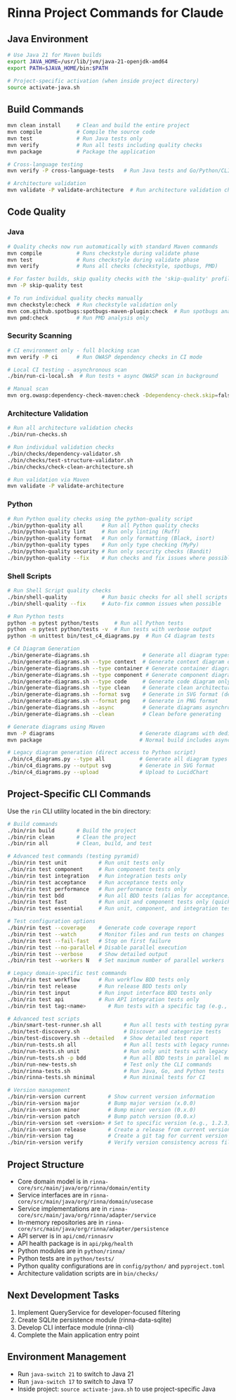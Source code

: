 # Rinna Project Commands for Claude

## Java Environment
```bash
# Use Java 21 for Maven builds
export JAVA_HOME=/usr/lib/jvm/java-21-openjdk-amd64
export PATH=$JAVA_HOME/bin:$PATH

# Project-specific activation (when inside project directory)
source activate-java.sh
```

## Build Commands
```bash
mvn clean install     # Clean and build the entire project
mvn compile           # Compile the source code
mvn test              # Run Java tests only
mvn verify            # Run all tests including quality checks
mvn package           # Package the application

# Cross-language testing
mvn verify -P cross-language-tests   # Run Java tests and Go/Python/CLI tests and generate C4 diagrams

# Architecture validation
mvn validate -P validate-architecture  # Run architecture validation checks
```

## Code Quality

### Java
```bash
# Quality checks now run automatically with standard Maven commands
mvn compile           # Runs checkstyle during validate phase
mvn test              # Runs checkstyle during validate phase
mvn verify            # Runs all checks (checkstyle, spotbugs, PMD)

# For faster builds, skip quality checks with the 'skip-quality' profile
mvn -P skip-quality test

# To run individual quality checks manually
mvn checkstyle:check  # Run checkstyle validation only
mvn com.github.spotbugs:spotbugs-maven-plugin:check  # Run spotbugs analysis only
mvn pmd:check         # Run PMD analysis only
```

### Security Scanning
```bash
# CI environment only - full blocking scan
mvn verify -P ci      # Run OWASP dependency checks in CI mode

# Local CI testing - asynchronous scan
./bin/run-ci-local.sh  # Run tests + async OWASP scan in background

# Manual scan
mvn org.owasp:dependency-check-maven:check -Ddependency-check.skip=false  # Run OWASP scan directly
```

### Architecture Validation
```bash
# Run all architecture validation checks
./bin/run-checks.sh

# Run individual validation checks
./bin/checks/dependency-validator.sh
./bin/checks/test-structure-validator.sh
./bin/checks/check-clean-architecture.sh

# Run validation via Maven
mvn validate -P validate-architecture
```

### Python
```bash
# Run Python quality checks using the python-quality script
./bin/python-quality all      # Run all Python quality checks
./bin/python-quality lint     # Run only linting (Ruff)
./bin/python-quality format   # Run only formatting (Black, isort)
./bin/python-quality types    # Run only type checking (MyPy)
./bin/python-quality security # Run only security checks (Bandit)
./bin/python-quality --fix    # Run checks and fix issues where possible
```

### Shell Scripts
```bash
# Run Shell Script quality checks
./bin/shell-quality           # Run basic checks for all shell scripts
./bin/shell-quality --fix     # Auto-fix common issues when possible

# Run Python tests
python -m pytest python/tests     # Run all Python tests
python -m pytest python/tests -v  # Run tests with verbose output
python -m unittest bin/test_c4_diagrams.py  # Run C4 diagram tests

# C4 Diagram Generation
./bin/generate-diagrams.sh                 # Generate all diagram types
./bin/generate-diagrams.sh --type context  # Generate context diagram only
./bin/generate-diagrams.sh --type container # Generate container diagram only
./bin/generate-diagrams.sh --type component # Generate component diagram only
./bin/generate-diagrams.sh --type code     # Generate code diagram only
./bin/generate-diagrams.sh --type clean    # Generate clean architecture diagram
./bin/generate-diagrams.sh --format svg    # Generate in SVG format (default)
./bin/generate-diagrams.sh --format png    # Generate in PNG format
./bin/generate-diagrams.sh --async         # Generate diagrams asynchronously
./bin/generate-diagrams.sh --clean         # Clean before generating

# Generate diagrams using Maven
mvn -P diagrams                           # Generate diagrams with dedicated profile
mvn package                               # Normal build includes async diagram generation

# Legacy diagram generation (direct access to Python script)
./bin/c4_diagrams.py --type all           # Generate all diagram types
./bin/c4_diagrams.py --output svg         # Generate in SVG format
./bin/c4_diagrams.py --upload             # Upload to LucidChart
```

## Project-Specific CLI Commands

Use the `rin` CLI utility located in the bin directory:

```bash
# Build commands
./bin/rin build       # Build the project
./bin/rin clean       # Clean the project
./bin/rin all         # Clean, build, and test

# Advanced test commands (testing pyramid)
./bin/rin test unit          # Run unit tests only
./bin/rin test component     # Run component tests only
./bin/rin test integration   # Run integration tests only
./bin/rin test acceptance    # Run acceptance tests only
./bin/rin test performance   # Run performance tests only
./bin/rin test bdd           # Run all BDD tests (alias for acceptance)
./bin/rin test fast          # Run unit and component tests only (quick feedback)
./bin/rin test essential     # Run unit, component, and integration tests (no UI)

# Test configuration options
./bin/rin test --coverage    # Generate code coverage report
./bin/rin test --watch       # Monitor files and run tests on changes
./bin/rin test --fail-fast   # Stop on first failure
./bin/rin test --no-parallel # Disable parallel execution
./bin/rin test --verbose     # Show detailed output
./bin/rin test --workers N   # Set maximum number of parallel workers

# Legacy domain-specific test commands
./bin/rin test workflow      # Run workflow BDD tests only 
./bin/rin test release       # Run release BDD tests only
./bin/rin test input         # Run input interface BDD tests only
./bin/rin test api           # Run API integration tests only
./bin/rin test tag:<name>       # Run tests with a specific tag (e.g., tag:client)

# Advanced test scripts
./bin/smart-test-runner.sh all       # Run all tests with testing pyramid approach
./bin/test-discovery.sh              # Discover and categorize tests
./bin/test-discovery.sh --detailed   # Show detailed test report
./bin/run-tests.sh all               # Run all tests with legacy runner
./bin/run-tests.sh unit              # Run only unit tests with legacy runner
./bin/run-tests.sh -p bdd            # Run all BDD tests in parallel mode
./bin/run-new-tests.sh               # Test only the CLI commands
./bin/rinna-tests.sh                 # Run Java, Go, and Python tests
./bin/rinna-tests.sh minimal         # Run minimal tests for CI

# Version management
./bin/rin-version current       # Show current version information
./bin/rin-version major         # Bump major version (x.0.0)
./bin/rin-version minor         # Bump minor version (0.x.0)
./bin/rin-version patch         # Bump patch version (0.0.x)
./bin/rin-version set <version> # Set to specific version (e.g., 1.2.3)
./bin/rin-version release       # Create a release from current version
./bin/rin-version tag           # Create a git tag for current version
./bin/rin-version verify        # Verify version consistency across files
```

## Project Structure
- Core domain model is in `rinna-core/src/main/java/org/rinna/domain/entity`
- Service interfaces are in `rinna-core/src/main/java/org/rinna/domain/usecase`
- Service implementations are in `rinna-core/src/main/java/org/rinna/adapter/service`
- In-memory repositories are in `rinna-core/src/main/java/org/rinna/adapter/persistence`
- API server is in `api/cmd/rinnasrv`
- API health package is in `api/pkg/health`
- Python modules are in `python/rinna/`
- Python tests are in `python/tests/`
- Python quality configurations are in `config/python/` and `pyproject.toml`
- Architecture validation scripts are in `bin/checks/`

## Next Development Tasks
1. Implement QueryService for developer-focused filtering
2. Create SQLite persistence module (rinna-data-sqlite)
3. Develop CLI interface module (rinna-cli)
4. Complete the Main application entry point

## Environment Management
- Run `java-switch 21` to switch to Java 21
- Run `java-switch 17` to switch to Java 17 
- Inside project: `source activate-java.sh` to use project-specific Java